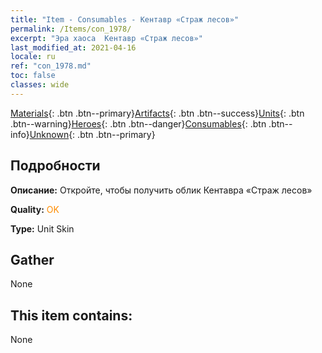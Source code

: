 ```yaml
---
title: "Item - Consumables - Кентавр «Страж лесов»"
permalink: /Items/con_1978/
excerpt: "Эра хаоса  Кентавр «Страж лесов»"
last_modified_at: 2021-04-16
locale: ru
ref: "con_1978.md"
toc: false
classes: wide
---
```

 [Materials](/ru/Items/){: .btn .btn--primary}[Artifacts](/ru/Items/Artifacts/){: .btn .btn--success}[Units](/ru/Items/Units/){: .btn .btn--warning}[Heroes](/ru/Items/Heroes/){: .btn .btn--danger}[Consumables](/ru/Items/Consumables/){: .btn .btn--info}[Unknown](/ru/Items/Unknown/){: .btn .btn--primary}

## Подробности
 **Описание:** Откройте, чтобы получить облик Кентавра «Страж лесов»

 **Quality:** <span style="color: #FF8C00">OK</span>

 **Type:** Unit Skin

## Gather

  None

## This item contains:

  None

